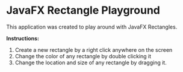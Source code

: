 # JavaFX Rectangle Playground

This application was created to play around with JavaFX Rectangles.

**Instructions:**
1) Create a new rectangle by a right click anywhere on the screen
2) Change the color of any rectangle by double clicking it
3) Change the location and size of any rectangle by dragging it.
